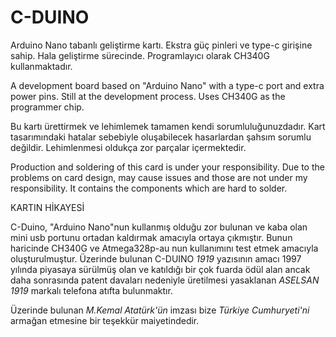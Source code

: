 # C-DUINO
Arduino Nano tabanlı geliştirme kartı. Ekstra güç pinleri ve type-c girişine sahip. Hala geliştirme sürecinde. Programlayıcı olarak CH340G kullanmaktadır.

A development board based on "Arduino Nano" with a type-c port and extra power pins. Still at the development process. Uses CH340G as the programmer chip.

Bu kartı ürettirmek ve lehimlemek tamamen kendi sorumluluğunuzdadır. 
Kart tasarımındaki hatalar sebebiyle oluşabilecek hasarlardan şahsım sorumlu değildir.
Lehimlenmesi oldukça zor parçalar içermektedir. 

Production and soldering of this card is under your responsibility. 
Due to the problems on card design, may cause issues and those are not under my responsibility.
It contains the components which are hard to solder. 


KARTIN HİKAYESİ

C-Duino, "Arduino Nano"nun kullanmış olduğu zor bulunan ve kaba olan mini usb portunu ortadan kaldırmak amacıyla ortaya çıkmıştır. 
Bunun haricinde CH340G ve Atmega328p-au nun kullanımını test etmek amacıyla oluşturulmuştur.
Üzerinde bulunan C-DUINO *1919* yazısının amacı 1997 yılında piyasaya sürülmüş olan ve katıldığı bir çok fuarda ödül alan ancak daha sonrasında patent davaları nedeniyle üretilmesi yasaklanan *ASELSAN 1919* markalı telefona atıfta bulunmaktır.

Üzerinde bulunan *M.Kemal Atatürk'ün* imzası bize _Türkiye Cumhuryeti'ni_ armağan etmesine bir teşekkür maiyetindedir.
